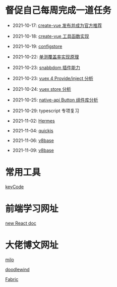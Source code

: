 # 督促自己每周完成一道任务

- 2021-10-17: [create-vue 发布并成为官方推荐](daliyTasks/create-vue-learning.js)

- 2021-10-18: [create-vue 工具函数实现](daliyTasks/create-vue-learning.js)

- 2021-10-19: [configstore](daliyTasks/configstore.js)

- 2021-10-22: [单测覆盖率实现原理](daliyTasks/instrument.md)

- 2021-10-23: [snabbdom 插件能力](daliyTasks/vdom.js)

- 2021-10-23: [vuex 4 Provide/inject 分析](daliyTasks/vuex4.js)

- 2021-10-24: [vuex store 分析](daliyTasks/store.js)

- 2021-10-25: [native-api Button 组件库分析](daliyTasks/button.js)

- 2021-10-29: typescript 专项复习

- 2021-11-02: [Hermes](daliyTasks/Hermes.md)

- 2021-11-04: [quickjs](daliyTasks/quickjs.md)

- 2021-11-06: [v8base](daliyTasks/v8base.md)

- 2021-11-09: [v8base](daliyTasks/embedV8.md)

# 常用工具
[keyCode](https://www.dute.org/keycodes)

# 前端学习网址
[new React doc](https://beta.reactjs.org/learn)

# 大佬博文网址
[milo](https://www.cnblogs.com/miloyip/archive/2010/07/07/languages_brawl_GI.html)

[doodlewind](https://zhuanlan.zhihu.com/p/102692865)

[Fabric](https://bellard.org/)

